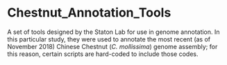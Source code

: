 # Chestnut_Annotation_Tools

A set of tools designed by the Staton Lab for use in genome annotation. In this particular study, they were used to annotate the most recent (as of November 2018) Chinese Chestnut (_C. mollissima_) genome assembly; for this reason, certain scripts are hard-coded to include those codes.
